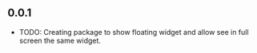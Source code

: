 ## 0.0.1

* TODO: Creating package to show floating widget and allow see in full screen the same widget.
